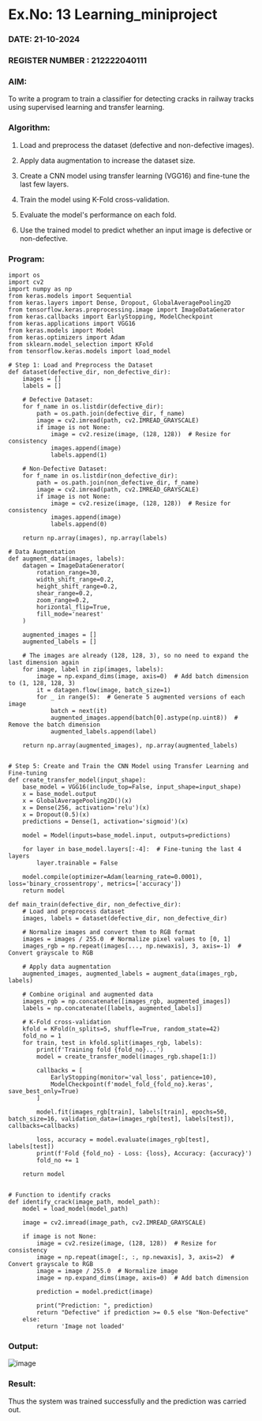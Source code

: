 # Ex.No: 13 Learning_miniproject

### DATE: 21-10-2024                                                                            
### REGISTER NUMBER : 212222040111
### AIM:
To write a program to train a classifier for detecting cracks in railway tracks using supervised learning and transfer learning.

### Algorithm:

1. Load and preprocess the dataset (defective and non-defective images).

2. Apply data augmentation to increase the dataset size.

3. Create a CNN model using transfer learning (VGG16) and fine-tune the last few layers.

4. Train the model using K-Fold cross-validation.

5. Evaluate the model's performance on each fold.

6. Use the trained model to predict whether an input image is defective or non-defective.

### Program:

```
import os
import cv2
import numpy as np
from keras.models import Sequential
from keras.layers import Dense, Dropout, GlobalAveragePooling2D
from tensorflow.keras.preprocessing.image import ImageDataGenerator
from keras.callbacks import EarlyStopping, ModelCheckpoint
from keras.applications import VGG16
from keras.models import Model
from keras.optimizers import Adam
from sklearn.model_selection import KFold
from tensorflow.keras.models import load_model

# Step 1: Load and Preprocess the Dataset
def dataset(defective_dir, non_defective_dir):
    images = []
    labels = []

    # Defective Dataset:
    for f_name in os.listdir(defective_dir):
        path = os.path.join(defective_dir, f_name)
        image = cv2.imread(path, cv2.IMREAD_GRAYSCALE)
        if image is not None:
            image = cv2.resize(image, (128, 128))  # Resize for consistency
            images.append(image)
            labels.append(1)

    # Non-Defective Dataset:
    for f_name in os.listdir(non_defective_dir):
        path = os.path.join(non_defective_dir, f_name)
        image = cv2.imread(path, cv2.IMREAD_GRAYSCALE)
        if image is not None:
            image = cv2.resize(image, (128, 128))  # Resize for consistency
            images.append(image)
            labels.append(0)

    return np.array(images), np.array(labels)

# Data Augmentation
def augment_data(images, labels):
    datagen = ImageDataGenerator(
        rotation_range=30,
        width_shift_range=0.2,
        height_shift_range=0.2,
        shear_range=0.2,
        zoom_range=0.2,
        horizontal_flip=True,
        fill_mode='nearest'
    )

    augmented_images = []
    augmented_labels = []

    # The images are already (128, 128, 3), so no need to expand the last dimension again
    for image, label in zip(images, labels):
        image = np.expand_dims(image, axis=0)  # Add batch dimension to (1, 128, 128, 3)
        it = datagen.flow(image, batch_size=1)
        for _ in range(5):  # Generate 5 augmented versions of each image
            batch = next(it)
            augmented_images.append(batch[0].astype(np.uint8))  # Remove the batch dimension
            augmented_labels.append(label)

    return np.array(augmented_images), np.array(augmented_labels)


# Step 5: Create and Train the CNN Model using Transfer Learning and Fine-tuning
def create_transfer_model(input_shape):
    base_model = VGG16(include_top=False, input_shape=input_shape)
    x = base_model.output
    x = GlobalAveragePooling2D()(x)
    x = Dense(256, activation='relu')(x)
    x = Dropout(0.5)(x)
    predictions = Dense(1, activation='sigmoid')(x)

    model = Model(inputs=base_model.input, outputs=predictions)

    for layer in base_model.layers[:-4]:  # Fine-tuning the last 4 layers
        layer.trainable = False

    model.compile(optimizer=Adam(learning_rate=0.0001), loss='binary_crossentropy', metrics=['accuracy'])
    return model

def main_train(defective_dir, non_defective_dir):
    # Load and preprocess dataset
    images, labels = dataset(defective_dir, non_defective_dir)
    
    # Normalize images and convert them to RGB format
    images = images / 255.0  # Normalize pixel values to [0, 1]
    images_rgb = np.repeat(images[..., np.newaxis], 3, axis=-1)  # Convert grayscale to RGB

    # Apply data augmentation
    augmented_images, augmented_labels = augment_data(images_rgb, labels)

    # Combine original and augmented data
    images_rgb = np.concatenate([images_rgb, augmented_images])
    labels = np.concatenate([labels, augmented_labels])

    # K-Fold cross-validation
    kfold = KFold(n_splits=5, shuffle=True, random_state=42)
    fold_no = 1
    for train, test in kfold.split(images_rgb, labels):
        print(f'Training fold {fold_no}...')
        model = create_transfer_model(images_rgb.shape[1:])

        callbacks = [
            EarlyStopping(monitor='val_loss', patience=10),
            ModelCheckpoint(f'model_fold_{fold_no}.keras', save_best_only=True)  
        ]

        model.fit(images_rgb[train], labels[train], epochs=50, batch_size=16, validation_data=(images_rgb[test], labels[test]), callbacks=callbacks)

        loss, accuracy = model.evaluate(images_rgb[test], labels[test])
        print(f'Fold {fold_no} - Loss: {loss}, Accuracy: {accuracy}')
        fold_no += 1

    return model


# Function to identify cracks
def identify_crack(image_path, model_path):
    model = load_model(model_path)

    image = cv2.imread(image_path, cv2.IMREAD_GRAYSCALE)

    if image is not None:
        image = cv2.resize(image, (128, 128))  # Resize for consistency
        image = np.repeat(image[:, :, np.newaxis], 3, axis=2)  # Convert grayscale to RGB
        image = image / 255.0  # Normalize image
        image = np.expand_dims(image, axis=0)  # Add batch dimension

        prediction = model.predict(image)

        print("Prediction: ", prediction)
        return "Defective" if prediction >= 0.5 else "Non-Defective"
    else:
        return 'Image not loaded'
```


### Output:

![image](https://github.com/user-attachments/assets/919b1a49-b7a6-459d-a6bd-cbf515ca4f6c)


### Result:
Thus the system was trained successfully and the prediction was carried out.
